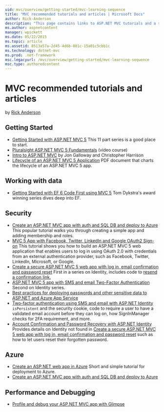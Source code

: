 ```yaml
---
uid: mvc/overview/getting-started/mvc-learning-sequence
title: "MVC recommended tutorials and articles | Microsoft Docs"
author: Rick-Anderson
description: "This page contains links to ASP.NET MVC tutorials and a suggested sequence to follow them."
ms.author: aspnetcontent
manager: wpickett
ms.date: 05/22/2015
ms.topic: article
ms.assetid: 8513a57a-2d45-4d6b-881c-15a01c5cbb1c
ms.technology: dotnet-mvc
ms.prod: .net-framework
msc.legacyurl: /mvc/overview/getting-started/mvc-learning-sequence
msc.type: authoredcontent
---
```

MVC recommended tutorials and articles
====================
by [Rick Anderson](https://github.com/Rick-Anderson)

<a id="pwd"></a>
## Getting Started

- [Getting Started with ASP.NET MVC 5](introduction/getting-started.md) This 11 part series is a good place to start.
- [Pluralsight ASP.NET MVC 5 Fundamentals](https://pluralsight.com/training/Player?author=scott-allen&amp;name=aspdotnet-mvc5-fundamentals-m1-introduction&amp;mode=live&amp;clip=0&amp;course=aspdotnet-mvc5-fundamentals) (video course)
- [Intro to ASP.NET MVC](https://www.microsoftvirtualacademy.com/training-courses/introduction-to-asp-net-mvc) by Jon Galloway and Christopher Harrison
- [Lifecycle of an ASP.NET MVC 5 Application](lifecycle-of-an-aspnet-mvc-5-application.md) PDF document that charts the lifecycle of an ASP.NET MVC 5 app.

<a id="con"></a>
## Working with data

- [Getting Started with EF 6 Code First using MVC 5](getting-started-with-ef-using-mvc/creating-an-entity-framework-data-model-for-an-asp-net-mvc-application.md) Tom Dykstra's award winning series dives deep into EF.

<a id="wj"></a>
## Security

- [Create an ASP.NET MVC app with auth and SQL DB and deploy to Azure](https://azure.microsoft.com/en-us/documentation/articles/web-sites-dotnet-deploy-aspnet-mvc-app-membership-oauth-sql-database/) This popular tutorial walks you through creating a simple app and adding membership and roles.
- [MVC 5 App with Facebook, Twitter, LinkedIn and Google OAuth2 Sign-on](../security/create-an-aspnet-mvc-5-app-with-facebook-and-google-oauth2-and-openid-sign-on.md) This tutorial shows you how to build an ASP.NET MVC 5 web application that enables users to log in using OAuth 2.0 with credentials from an external authentication provider, such as Facebook, Twitter, LinkedIn, Microsoft, or Google.
- [Create a secure ASP.NET MVC 5 web app with log in, email confirmation and password reset](../security/create-an-aspnet-mvc-5-web-app-with-email-confirmation-and-password-reset.md) First in a series on Identity, includes code to [resend a confirmation link.](../security/create-an-aspnet-mvc-5-web-app-with-email-confirmation-and-password-reset.md#rsend)
- [ASP.NET MVC 5 app with SMS and email Two-Factor Authentication](../security/aspnet-mvc-5-app-with-sms-and-email-two-factor-authentication.md) Second on Identity series.
- [Best practices for deploying passwords and other sensitive data to ASP.NET and Azure App Service](../../../identity/overview/features-api/best-practices-for-deploying-passwords-and-other-sensitive-data-to-aspnet-and-azure.md)
- [Two-factor authentication using SMS and email with ASP.NET Identity](../../../identity/overview/features-api/two-factor-authentication-using-sms-and-email-with-aspnet-identity.md) `isPersistent` and the security cookie, code to require a user to have a validated email account before they can log on, how SignInManager checks for 2FA requirement, and more.
- [Account Confirmation and Password Recovery with ASP.NET Identity](../../../identity/overview/features-api/account-confirmation-and-password-recovery-with-aspnet-identity.md) Provides details on Identity not found in [Create a secure ASP.NET MVC 5 web app with log in, email confirmation and password reset](../security/create-an-aspnet-mvc-5-web-app-with-email-confirmation-and-password-reset.md) such as how to let users reset their forgotten password.

<a id="da"></a>
## Azure

- [Create an ASP.NET web app in Azure](https://azure.microsoft.com/en-us/documentation/articles/web-sites-dotnet-get-started/) Short and simple tutorial for deployment to Azure.
- [Create an ASP.NET MVC app with auth and SQL DB and deploy to Azure](https://azure.microsoft.com/en-us/documentation/articles/web-sites-dotnet-deploy-aspnet-mvc-app-membership-oauth-sql-database/)

<a id="perf"></a>
## Performance and Debugging

- [Profile and debug your ASP.NET MVC app with Glimpse](../performance/profile-and-debug-your-aspnet-mvc-app-with-glimpse.md)
